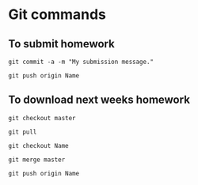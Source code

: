 # Git commands

## To submit homework

`git commit -a -m "My submission message."`

`git push origin Name`


## To download next weeks homework

`git checkout master`

`git pull`

`git checkout Name`

`git merge master`

`git push origin Name`
